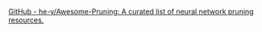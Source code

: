 
[GitHub - he-y/Awesome-Pruning: A curated list of neural network pruning resources.](https://github.com/he-y/Awesome-Pruning)

